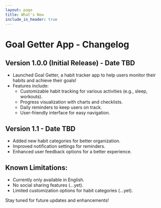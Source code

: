 ```yaml
---
layout: page
title: What's New
include_in_header: true
---
```


# Goal Getter App - Changelog

## Version 1.0.0 (Initial Release) - Date TBD
- Launched Goal Getter, a habit tracker app to help users monitor their habits and achieve their goals!
- Features include:
  - Customizable habit tracking for various activities (e.g., sleep, workouts).
  - Progress visualization with charts and checklists.
  - Daily reminders to keep users on track.
  - User-friendly interface for easy navigation.

## Version 1.1 - Date TBD
- Added new habit categories for better organization.
- Improved notification settings for reminders.
- Enhanced user feedback options for a better experience.

## Known Limitations:
- Currently only available in English.
- No social sharing features (...yet).
- Limited customization options for habit categories (...yet).

Stay tuned for future updates and enhancements!